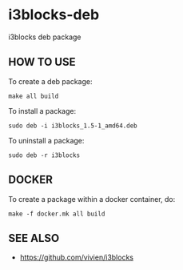 i3blocks-deb
============

i3blocks deb package

HOW TO USE
----------

To create a deb package:

    make all build

To install a package:

    sudo deb -i i3blocks_1.5-1_amd64.deb

To uninstall a package:

    sudo deb -r i3blocks

DOCKER
------

To create a package within a docker container, do:

    make -f docker.mk all build

SEE ALSO
--------

+ https://github.com/vivien/i3blocks
